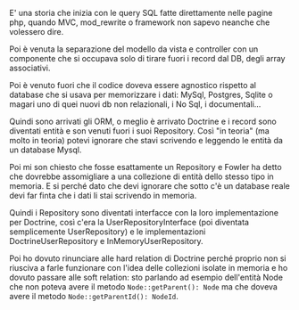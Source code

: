 
E' una storia che inizia con le query SQL fatte direttamente nelle pagine php, quando MVC, mod_rewrite o framework
non sapevo neanche che volessero dire.

Poi è venuta la separazione del modello da vista e controller con un componente che si occupava solo di tirare fuori
i record dal DB, degli array associativi.

Poi è venuto fuori che il codice doveva essere agnostico rispetto al database che si usava per memorizzare i dati:
MySql, Postgres, Sqlite o magari uno di quei nuovi db non relazionali, i No Sql, i documentali...

Quindi sono arrivati gli ORM, o meglio è arrivato Doctrine e i record sono diventati entità e son venuti fuori
i suoi Repository. Così "in teoria" (ma molto in teoria) potevi ignorare che stavi scrivendo e leggendo le entità da
un database Mysql.

Poi mi son chiesto che fosse esattamente un Repository e Fowler ha detto che dovrebbe assomigliare
a una collezione di entità dello stesso tipo in memoria. E si perché dato che devi ignorare che sotto c'è un database
reale devi far finta che i dati li stai scrivendo in memoria.

Quindi i Repository sono diventati interfacce con la loro implementazione per Doctrine, così c'era la
UserRepositoryInterface (poi diventata semplicemente UserRepository) e le implementazioni
DoctrineUserRepository e InMemoryUserRepository.

Poi ho dovuto rinunciare alle hard relation di Doctrine perché proprio non si riusciva a farle funzionare con l'idea
delle collezioni isolate in memoria e ho dovuto passare alle soft relation:
sto parlando ad esempio dell'entità Node che non poteva avere il metodo `Node::getParent(): Node` ma che
doveva avere il metodo `Node::getParentId(): NodeId`.

